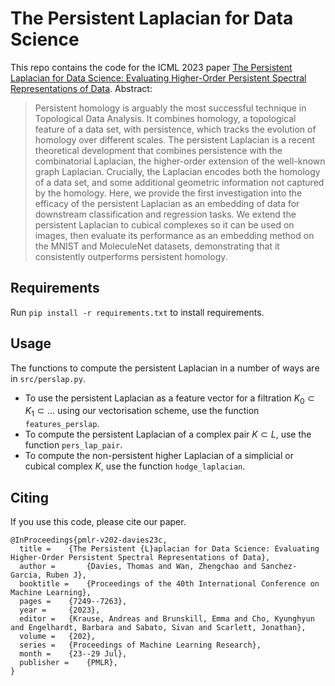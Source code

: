 # The Persistent Laplacian for Data Science

This repo contains the code for the ICML 2023 paper [The Persistent Laplacian for Data Science: Evaluating Higher-Order Persistent Spectral Representations of Data](https://proceedings.mlr.press/v202/davies23c.html). Abstract:

> Persistent homology is arguably the most successful technique in Topological Data Analysis. It combines homology, a topological feature of a data set, with persistence, which tracks the evolution of homology over different scales. The persistent Laplacian is a recent theoretical development that combines persistence with the combinatorial Laplacian, the higher-order extension of the well-known graph Laplacian. Crucially, the Laplacian encodes both the homology of a data set, and some additional geometric information not captured by the homology. Here, we provide the first investigation into the efficacy of the persistent Laplacian as an embedding of data for downstream classification and regression tasks. We extend the persistent Laplacian to cubical complexes so it can be used on images, then evaluate its performance as an embedding method on the MNIST and MoleculeNet datasets, demonstrating that it consistently outperforms persistent homology.

## Requirements

Run `pip install -r requirements.txt` to install requirements.

## Usage 

The functions to compute the persistent Laplacian in a number of ways are in `src/perslap.py`.

- To use the persistent Laplacian as a feature vector for a filtration $K_0 \subset K_1 \subset \dots$ using our vectorisation scheme, use the function `features_perslap`. 
- To compute the persistent Laplacian of a complex pair $K \subset L$, use the function `pers_lap_pair`.
- To compute the non-persistent higher Laplacian of a simplicial or cubical complex $K$, use the function `hodge_laplacian`.

## Citing

If you use this code, please cite our paper.

```
@InProceedings{pmlr-v202-davies23c,
  title = 	 {The Persistent {L}aplacian for Data Science: Evaluating Higher-Order Persistent Spectral Representations of Data},
  author =       {Davies, Thomas and Wan, Zhengchao and Sanchez-Garcia, Ruben J},
  booktitle = 	 {Proceedings of the 40th International Conference on Machine Learning},
  pages = 	 {7249--7263},
  year = 	 {2023},
  editor = 	 {Krause, Andreas and Brunskill, Emma and Cho, Kyunghyun and Engelhardt, Barbara and Sabato, Sivan and Scarlett, Jonathan},
  volume = 	 {202},
  series = 	 {Proceedings of Machine Learning Research},
  month = 	 {23--29 Jul},
  publisher =    {PMLR},
}
```
